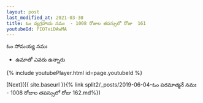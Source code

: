 ```yaml
---
layout: post
last_modified_at: 2021-03-30
title: ఓం వ్యగ్రహాయ నమః  - 1008 రోజుల తపస్సులో రోజు  161
youtubeId: PIOTxiDAwMA
---
```

 
 
 ఓం సోమయ్య నమః  
 
 -  ఉమాతో ఎవరు ఉన్నారు 
 
  
 
  
 
 
 
 
 
 


{% include youtubePlayer.html id=page.youtubeId %}
 
[Next]({{ site.baseurl }}{% link  split2/_posts/2019-06-04-ఓం పరమాత్మనే నమః  - 1008 రోజుల తపస్సులో రోజు  162.md%})
 
